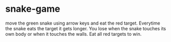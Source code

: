 # snake-game
move the green snake using arrow keys and eat the red target. Everytime the snake eats the target it gets longer. You lose when the snake touches its own body or when it touches the walls. 
Eat all red targets to win.

